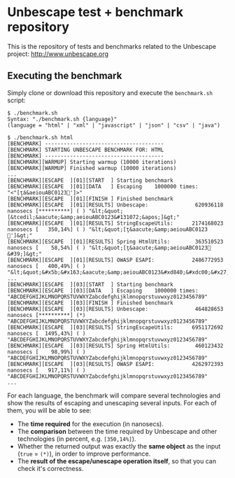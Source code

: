 Unbescape test + benchmark repository
=====================================

This is the repository of tests and benchmarks related to the Unbescape project: http://www.unbescape.org

Executing the benchmark
-----------------------

Simply clone or download this repository and execute the `benchmark.sh` script:

```
$ ./benchmark.sh
Syntax: "./benchmark.sh {language}"
(language = "html" | "xml" | "javascript" | "json" | "csv" | "java")

$ ./benchmark.sh html
[BENCHMARK] --------------------------------------
[BENCHMARK] STARTING UNBESCAPE BENCHMARK FOR: HTML
[BENCHMARK] --------------------------------------
[BENCHMARK][WARMUP] Starting warmup (10000 iterations)
[BENCHMARK][WARMUP] Finished warmup (10000 iterations)
...
[BENCHMARK][ESCAPE  ][01][START  ] Starting benchmark
[BENCHMARK][ESCAPE  ][01][DATA   ] Escaping    1000000 times:                                   "<"[ţá&aeiouABC0123𠀀']>"
[BENCHMARK][ESCAPE  ][01][FINISH ] Finished benchmark
[BENCHMARK][ESCAPE  ][01][RESULTS] Unbescape:               620936118 nanosecs [**********] ( ) "&lt;&quot;[&tcedil;&aacute;&amp;aeiouABC0123&#131072;&apos;]&gt;"
[BENCHMARK][ESCAPE  ][01][RESULTS] StringEscapeUtils:      2174168023 nanosecs [   350,14%] ( ) "&lt;&quot;[ţ&aacute;&amp;aeiouABC0123𠀀']&gt;"
[BENCHMARK][ESCAPE  ][01][RESULTS] Spring HtmlUtils:        363510523 nanosecs [    58,54%] ( ) "&lt;&quot;[ţ&aacute;&amp;aeiouABC0123𠀀&#39;]&gt;"
[BENCHMARK][ESCAPE  ][01][RESULTS] OWASP ESAPI:            2486772953 nanosecs [   400,49%] ( ) "&lt;&quot;&#x5b;&#x163;&aacute;&amp;aeiouABC0123&#xd840;&#xdc00;&#x27;&#x5d;&gt;"
...
[BENCHMARK][ESCAPE  ][03][START  ] Starting benchmark
[BENCHMARK][ESCAPE  ][03][DATA   ] Escaping    1000000 times:                                   "ABCDEFGHIJKLMNOPQRSTUVWXYZabcdefghijklmnopqrstuvwxyz0123456789"
[BENCHMARK][ESCAPE  ][03][FINISH ] Finished benchmark
[BENCHMARK][ESCAPE  ][03][RESULTS] Unbescape:               464828653 nanosecs [**********] (*) "ABCDEFGHIJKLMNOPQRSTUVWXYZabcdefghijklmnopqrstuvwxyz0123456789"
[BENCHMARK][ESCAPE  ][03][RESULTS] StringEscapeUtils:      6951172692 nanosecs [  1495,43%] ( ) "ABCDEFGHIJKLMNOPQRSTUVWXYZabcdefghijklmnopqrstuvwxyz0123456789"
[BENCHMARK][ESCAPE  ][03][RESULTS] Spring HtmlUtils:        460123432 nanosecs [    98,99%] ( ) "ABCDEFGHIJKLMNOPQRSTUVWXYZabcdefghijklmnopqrstuvwxyz0123456789"
[BENCHMARK][ESCAPE  ][03][RESULTS] OWASP ESAPI:            4262972393 nanosecs [   917,11%] ( ) "ABCDEFGHIJKLMNOPQRSTUVWXYZabcdefghijklmnopqrstuvwxyz0123456789"
...
```

For each language, the benchmark will compare several technologies and show the results of escaping and unescaping
several inputs. For each of them, you will be able to see:

  * The **time required** for the execution (in nanosecs).
  * The **comparison** between the time required by Unbescape and other technologies (in percent, e.g. `[350,14%]`).
  * Whether the returned output was exactly the **same object** as the input (`true` = `(*)`), in order to improve performance.
  * The **result of the escape/unescape operation itself**, so that you can check it's correctness.
